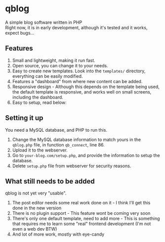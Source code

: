 # qblog
A simple blog software written in PHP  
Right now, it is in early development, although it's tested and it works, expect bugs...  
## Features  
  
1. Small and lightweight, making it run fast.
2. Open source, you can change it to your needs.
3. Easy to create new templates. Look into the `templates/` directory, everything can be easily modified.  
4. Features a "dashboard" from where new content can be added.  
5. Responsive design - Although this depends on the template being used, the default template is responsive, and works well on small screens, including the dashboard.  
5. Easy to setup, read below:  

## Setting it up
You need a MySQL database, and PHP to run this.  
1. Change the MySQL database information to match yours in the `qblog.php` file, in function `qb_connect`, line 86.  
2. Upload it to the webserver.  
3. Go to `your-blog.com/setup.php`, and provide the information to setup the database.  
4. Delete `setup.php` file from webserver for security reasons.  
  
## What still needs to be added  
qblog is not yet very "usable".  

1. The post editor needs some real work done on it - I think I'll get this done in the new version
2. There is no plugin support - This feature wont be coming very soon
3. There's only one default template, need to add more - This is something that requires me to learn some "real" frontend development (I'm not even a web dev BTW)
4. And lot of more work, mostly with eye-candy
